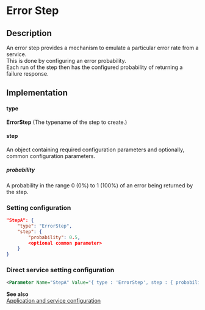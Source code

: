 # Error Step

## Description
An error step provides a mechanism to emulate a particular error rate from a service.<br/>
This is done by configuring an error probability.<br/>
Each run of the step then has the configured probability of returning a failure response.

## Implementation
#### type
__ErrorStep__ (The typename of the step to create.)

#### step
An object containing required configuration parameters and optionally, common configuration parameters.

##### probability
A probability in the range 0 (0%) to 1 (100%) of an error being returned by the step.


### Setting configuration
```json
"StepA": { 
    "type": "ErrorStep",
    "step": {
        "probability": 0.5,
        <optional common parameter>
    }
}
```

### Direct service setting configuration
```xml
<Parameter Name="StepA" Value="{ type : 'ErrorStep', step : { probability: 0.5, <optional common parameters> } }" />
```

__See also__<br/>
[Application and service configuration](./Step.md)